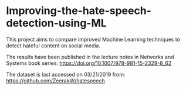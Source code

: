 # Improving-the-hate-speech-detection-using-ML


This project aims to compare improved Machine Learning techniques to detect hateful content on social media. 

The results have been published in the lecture notes in Networks and Systems book series: https://doi.org/10.1007/978-981-15-2329-8_62

The dataset is last accessed on 03/21/2019 from: https://github.com/ZeerakW/hatespeech
